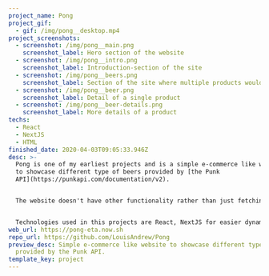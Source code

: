 ```yaml
---
project_name: Pong
project_gif:
  - gif: /img/pong__desktop.mp4
project_screenshots:
  - screenshot: /img/pong__main.png
    screenshot_label: Hero section of the website
  - screenshot: /img/pong__intro.png
    screenshot_label: Introduction-section of the site
  - screenshot: /img/pong__beers.png
    screenshot_label: Section of the site where multiple products would be displayed
  - screenshot: /img/pong__beer.png
    screenshot_label: Detail of a single product
  - screenshot: /img/pong__beer-details.png
    screenshot_label: More details of a product
techs:
  - React
  - NextJS
  - HTML
finished_date: 2020-04-03T09:05:33.946Z
desc: >-
  Pong is one of my earliest projects and is a simple e-commerce like webstite
  to showcase different type of beers provided by [the Punk
  API](https://punkapi.com/documentation/v2). 


  The website doesn't have other functionality rather than just fetching some data from remote APIs and rendering it as a card like component. Every beer from the Punk API has their own page which contains information about the beer, its ingredients, brewing tips and some additional informations.


  Technologies used in this projects are React, NextJS for easier dynamic routing and styled-components as the CSS-in-JS library.
web_url: https://pong-eta.now.sh
repo_url: https://github.com/LouisAndrew/Pong
preview_desc: Simple e-commerce like website to showcase different type of beers
  provided by the Punk API.
template_key: project
---
```

